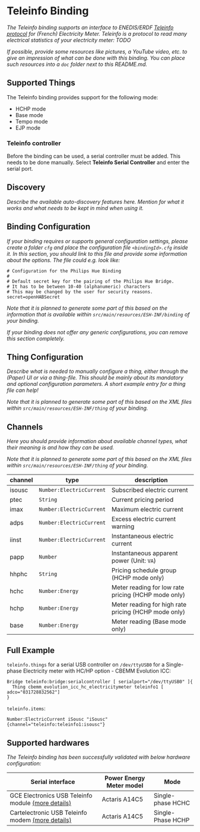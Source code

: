 # Teleinfo Binding

_The Teleinfo binding supports an interface to ENEDIS/ERDF [Teleinfo protocol](http://www.linuxembarque.free.fr/electro/compt_energie/specifications_techniques_edf_teleinfo.pdf) for (French) Electricity Meter._
_Teleinfo is a protocol to read many electrical statistics of your electricity meter: TODO_



_If possible, provide some resources like pictures, a YouTube video, etc. to give an impression of what can be done with this binding. You can place such resources into a `doc` folder next to this README.md._

## Supported Things

The Teleinfo binding provides support for the following mode:

- HCHP mode
- Base mode
- Tempo mode
- EJP mode

### Teleinfo controller

Before the binding can be used, a serial controller must be added. This needs to be done manually. Select __Teleinfo Serial Controller__ and enter the serial port.


## Discovery

_Describe the available auto-discovery features here. Mention for what it works and what needs to be kept in mind when using it._

## Binding Configuration

_If your binding requires or supports general configuration settings, please create a folder ```cfg``` and place the configuration file ```<bindingId>.cfg``` inside it. In this section, you should link to this file and provide some information about the options. The file could e.g. look like:_

```
# Configuration for the Philips Hue Binding
#
# Default secret key for the pairing of the Philips Hue Bridge.
# It has to be between 10-40 (alphanumeric) characters
# This may be changed by the user for security reasons.
secret=openHABSecret
```

_Note that it is planned to generate some part of this based on the information that is available within ```src/main/resources/ESH-INF/binding``` of your binding._

_If your binding does not offer any generic configurations, you can remove this section completely._

## Thing Configuration

_Describe what is needed to manually configure a thing, either through the (Paper) UI or via a thing-file. This should be mainly about its mandatory and optional configuration parameters. A short example entry for a thing file can help!_

_Note that it is planned to generate some part of this based on the XML files within ```src/main/resources/ESH-INF/thing``` of your binding._

## Channels

_Here you should provide information about available channel types, what their meaning is and how they can be used._

_Note that it is planned to generate some part of this based on the XML files within ```src/main/resources/ESH-INF/thing``` of your binding._

| channel  | type                      | description                                          |
|----------|---------------------------|------------------------------------------------------|
| isousc   | `Number:ElectricCurrent`  | Subscribed electric current                          |
| ptec     | `String`                  | Current pricing period                               |
| imax     | `Number:ElectricCurrent`  | Maximum electric current                             |
| adps     | `Number:ElectricCurrent`  | Excess electric current warning                      |
| iinst    | `Number:ElectricCurrent`  | Instantaneous electric current                       |
| papp     | `Number`                  | Instantaneous apparent power (Unit: `VA`)            |
| hhphc    | `String`                  | Pricing schedule group (HCHP mode only)              | 
| hchc     | `Number:Energy`           | Meter reading for low rate pricing (HCHP mode only)  | 
| hchp     | `Number:Energy`           | Meter reading for high rate pricing (HCHP mode only) |
| base     | `Number:Energy`           | Meter reading (Base mode only)                       |


## Full Example

`teleinfo.things` for a serial USB controller on `/dev/ttyUSB0` for a Single-phase Electricity meter with HC/HP option - CBEMM Evolution ICC:

```
Bridge teleinfo:bridge:serialcontroller [ serialport="/dev/ttyUSB0" ]{
  Thing cbemm_evolution_icc_hc_electricitymeter teleinfo1 [ adco="031728832562"]
}
```

`teleinfo.items`: 


```
Number:ElectricCurrent iSousc "iSousc" {channel="teleinfo:teleinfo1:isousc"}
```

## Supported hardwares

_The Teleinfo binding has been successfully validated with below hardware configuration:_

| Serial interface | Power Energy Meter model    | Mode                   |
|----------|--------|------------------------------|
| GCE Electronics USB Teleinfo module [(more details)](http://gce-electronics.com/fr/usb/655-module-teleinfo-usb.html) | Actaris A14C5 | Single-phase HCHC  |
| Cartelectronic USB Teleinfo modem [(more details)](https://www.cartelectronic.fr/teleinfo-compteur-enedis/17-teleinfo-1-compteur-usb-rail-din-3760313520028.html) | Actaris A14C5 | Single-Phase HCHP |


